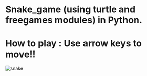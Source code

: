 # Snake_game (using turtle and freegames modules) in Python.

# How to play :  Use arrow keys to move!!


![snake](https://github.com/Ashutosh9110/Snake_game/assets/113494449/c8c4809e-fd65-4718-a49a-086ce57ad23a)


